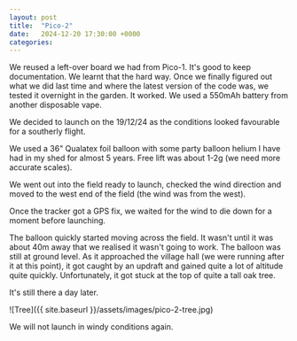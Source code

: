 ```yaml
---
layout: post
title:  "Pico-2"
date:   2024-12-20 17:30:00 +0000
categories:
---
```

We reused a left-over board we had from Pico-1. It's good to keep documentation. We learnt that the hard way.
Once we finally figured out what we did last time and where the latest version of the code was, we tested it overnight in the garden.
It worked. We used a 550mAh battery from another disposable vape.

We decided to launch on the 19/12/24 as the conditions looked favourable for a southerly flight.

We used a 36" Qualatex foil balloon with some party balloon helium I have had in my shed for almost 5 years.
Free lift was about 1-2g (we need more accurate scales).


We went out into the field ready to launch, checked the wind direction and moved to the west end of the field (the wind was from the west).

Once the tracker got a GPS fix, we waited for the wind to die down for a moment before launching.

The balloon quickly started moving across the field. It wasn't until it was about 40m away that we realised it wasn't going to work. The balloon was still at ground level. As it approached the village hall (we were running after it at this point), it got caught by an updraft and gained quite a lot of altitude quite quickly. Unfortunately, it got stuck at the top of quite a tall oak tree.

It's still there a day later.

![Tree]({{ site.baseurl }}/assets/images/pico-2-tree.jpg)

We will not launch in windy conditions again.

